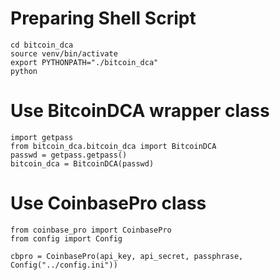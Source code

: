 # Preparing Shell Script
```
cd bitcoin_dca
source venv/bin/activate
export PYTHONPATH="./bitcoin_dca"
python
```

# Use BitcoinDCA wrapper class
```
import getpass
from bitcoin_dca.bitcoin_dca import BitcoinDCA
passwd = getpass.getpass()
bitcoin_dca = BitcoinDCA(passwd)
```

# Use CoinbasePro class
```
from coinbase_pro import CoinbasePro
from config import Config

cbpro = CoinbasePro(api_key, api_secret, passphrase, Config("../config.ini"))
```